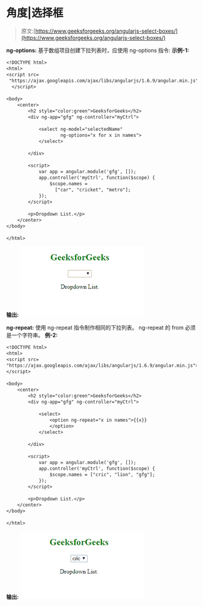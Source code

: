 # 角度|选择框

> 原文:[https://www.geeksforgeeks.org/angularjs-select-boxes/](https://www.geeksforgeeks.org/angularjs-select-boxes/)

**ng-options:**
基于数组项目创建下拉列表时，应使用 ng-options 指令:
**示例-1:**

```
<!DOCTYPE html>
<html>
<script src=
 "https://ajax.googleapis.com/ajax/libs/angularjs/1.6.9/angular.min.js">
  </script>

<body>
    <center>
        <h2 style="color:green">GeeksforGeeks</h2>
        <div ng-app="gfg" ng-controller="myCtrl">

            <select ng-model="selectedName" 
                    ng-options="x for x in names">
            </select>

        </div>

        <script>
            var app = angular.module('gfg', []);
            app.controller('myCtrl', function($scope) {
                $scope.names = 
                  ["car", "cricket", "metro"];
            });
        </script>

        <p>Dropdown List.</p>
    </center>
</body>

</html>
```

**输出:**
![](img/890deb7c664dd5f7257c8d19cacf08a2.png)

**ng-repeat:**
使用 ng-repeat 指令制作相同的下拉列表。
ng-repeat 的 from 必须是一个字符串。
**例-2:**

```
<!DOCTYPE html>
<html>
<script src=
"https://ajax.googleapis.com/ajax/libs/angularjs/1.6.9/angular.min.js">
</script>

<body>
    <center>
        <h2 style="color:green">GeeksforGeeks</h2>
        <div ng-app="gfg" ng-controller="myCtrl">

            <select>
                <option ng-repeat="x in names">{{x}}
                </option>
            </select>

        </div>

        <script>
            var app = angular.module('gfg', []);
            app.controller('myCtrl', function($scope) {
                $scope.names = ["cric", "lion", "gfg"];
            });
        </script>

        <p>Dropdown List.</p>
    </center>
</body>

</html>
```

**输出:**
![](img/4bb7aafc4695a0c1119d12a0407c4a52.png)